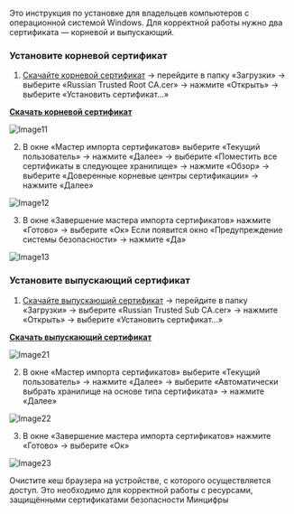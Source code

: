 Это инструкция по установке для владельцев компьютеров с операционной системой Windows. Для корректной работы нужно два сертификата — корневой и выпускающий.

### Установите корневой сертификат

1. [Скачайте корневой сертификат](/tls/windows/russian_trusted_root_ca.cer) → перейдите в папку «Загрузки» → выберите «Russian Trusted Root CA.cer» → нажмите «Открыть» → выберите «Установить сертификат...»

**[Скачать корневой сертификат](/tls/windows/russian_trusted_root_ca.cer)**

![Image11](/tls/windows/windows-root-cert.png "Сведения о корневом сертификате")

2. В окне «Мастер импорта сертификатов» выберите «Текущий пользователь» → нажмите «Далее» → выберите «Поместить все сертификаты в следующее хранилище» → нажмите «Обзор» → выберите «Доверенные корневые центры сертификации» → нажмите «Далее»

![Image12](/tls/windows/windows-import-root-cert.png "Мастер импорта корневого сертификата")

3. В окне «Завершение мастера импорта сертификатов» нажмите «Готово» → выберите «Ок»
   Если появится окно «Предупреждение системы безопасности» → нажмите «Да»

![Image13](/tls/windows/windows-complete-import-root-cert.png "Завершение импорта корневого сертификата")

### Установите выпускающий сертификат

1. [Скачайте выпускающий сертификат](tls/windows/russian_trusted_sub_ca.cer) → перейдите в папку «Загрузки» → выберите «Russian Trusted Sub CA.cer» → нажмите «Открыть» → выберите «Установить сертификат...»

**[Скачать выпускающий сертификат](tls/windows/russian_trusted_sub_ca.cer)**

![Image21](/tls/windows/windows-issuer-cert.webp "Сведения о выпускающем сертификате")

2. В окне «Мастер импорта сертификатов» выберите «Текущий пользователь» → нажмите «Далее» → выберите «Автоматически выбрать хранилище на основе типа сертификата» → нажмите «Далее»

![Image22](/tls/windows/windows-import-issuer-cert.webp "Мастер импорта выпускающего сертификата")

3. В окне «Завершение мастера импорта сертификатов» нажмите «Готово» → выберите «Ок»

![Image23](/tls/windows/windows-complete-import-issuer-cert.webp "Завершение импорта выпускающего сертификата")

Очистите кеш браузера на устройстве, с которого осуществляется доступ. Это необходимо для корректной работы с ресурсами, защищёнными сертификатами безопасности Минцифры
